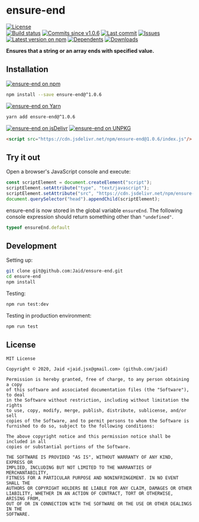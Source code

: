 # ensure-end


<a href="https://raw.githubusercontent.com/Jaid/ensure-end/master/license.txt"><img src="https://img.shields.io/github/license/Jaid/ensure-end?style=flat-square" alt="License"/></a>  
<a href="https://actions-badge.atrox.dev/Jaid/ensure-end/goto"><img src="https://img.shields.io/endpoint.svg?style=flat-square&url=https%3A%2F%2Factions-badge.atrox.dev%2FJaid%2Fensure-end%2Fbadge" alt="Build status"/></a> <a href="https://github.com/Jaid/ensure-end/commits"><img src="https://img.shields.io/github/commits-since/Jaid/ensure-end/v1.0.6?style=flat-square&logo=github" alt="Commits since v1.0.6"/></a> <a href="https://github.com/Jaid/ensure-end/commits"><img src="https://img.shields.io/github/last-commit/Jaid/ensure-end?style=flat-square&logo=github" alt="Last commit"/></a> <a href="https://github.com/Jaid/ensure-end/issues"><img src="https://img.shields.io/github/issues/Jaid/ensure-end?style=flat-square&logo=github" alt="Issues"/></a>  
<a href="https://npmjs.com/package/ensure-end"><img src="https://img.shields.io/npm/v/ensure-end?style=flat-square&logo=npm&label=latest%20version" alt="Latest version on npm"/></a> <a href="https://github.com/Jaid/ensure-end/network/dependents"><img src="https://img.shields.io/librariesio/dependents/npm/ensure-end?style=flat-square&logo=npm" alt="Dependents"/></a> <a href="https://npmjs.com/package/ensure-end"><img src="https://img.shields.io/npm/dm/ensure-end?style=flat-square&logo=npm" alt="Downloads"/></a>

**Ensures that a string or an array ends with specified value.**















## Installation
<a href="https://npmjs.com/package/ensure-end"><img src="https://img.shields.io/badge/npm-ensure--end-C23039?style=flat-square&logo=npm" alt="ensure-end on npm"/></a>
```bash
npm install --save ensure-end@^1.0.6
```
<a href="https://yarnpkg.com/package/ensure-end"><img src="https://img.shields.io/badge/Yarn-ensure--end-2F8CB7?style=flat-square&logo=yarn&logoColor=white" alt="ensure-end on Yarn"/></a>
```bash
yarn add ensure-end@^1.0.6
```
<a href="https://jsdelivr.com/package/npm/ensure-end/"><img src="https://img.shields.io/badge/jsDelivr-ensure--end-orange?style=flat-square&logo=html5&logoColor=white" alt="ensure-end on jsDelivr"/></a> <a href="https://unpkg.com/browse/ensure-end/"><img src="https://img.shields.io/badge/UNPKG-ensure--end-orange?style=flat-square&logo=html5&logoColor=white" alt="ensure-end on UNPKG"/></a>
```html
<script src="https://cdn.jsdelivr.net/npm/ensure-end@1.0.6/index.js"/>
```


## Try it out



Open a browser's JavaScript console and execute:

```javascript
const scriptElement = document.createElement("script");
scriptElement.setAttribute("type", "text/javascript");
scriptElement.setAttribute("src", "https://cdn.jsdelivr.net/npm/ensure-end@1.0.6/index.js");
document.querySelector("head").appendChild(scriptElement);
```

ensure-end is now stored in the global variable `ensureEnd`. The following console expression should return something other than `"undefined"`.

```javascript
typeof ensureEnd.default
```






## Development



Setting up:
```bash
git clone git@github.com:Jaid/ensure-end.git
cd ensure-end
npm install
```
Testing:
```bash
npm run test:dev
```
Testing in production environment:
```bash
npm run test
```


## License
```text
MIT License

Copyright © 2020, Jaid <jaid.jsx@gmail.com> (github.com/jaid)

Permission is hereby granted, free of charge, to any person obtaining a copy
of this software and associated documentation files (the "Software"), to deal
in the Software without restriction, including without limitation the rights
to use, copy, modify, merge, publish, distribute, sublicense, and/or sell
copies of the Software, and to permit persons to whom the Software is
furnished to do so, subject to the following conditions:

The above copyright notice and this permission notice shall be included in all
copies or substantial portions of the Software.

THE SOFTWARE IS PROVIDED "AS IS", WITHOUT WARRANTY OF ANY KIND, EXPRESS OR
IMPLIED, INCLUDING BUT NOT LIMITED TO THE WARRANTIES OF MERCHANTABILITY,
FITNESS FOR A PARTICULAR PURPOSE AND NONINFRINGEMENT. IN NO EVENT SHALL THE
AUTHORS OR COPYRIGHT HOLDERS BE LIABLE FOR ANY CLAIM, DAMAGES OR OTHER
LIABILITY, WHETHER IN AN ACTION OF CONTRACT, TORT OR OTHERWISE, ARISING FROM,
OUT OF OR IN CONNECTION WITH THE SOFTWARE OR THE USE OR OTHER DEALINGS IN THE
SOFTWARE.
```
